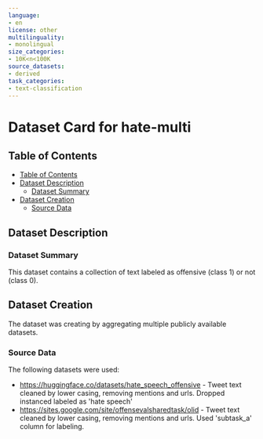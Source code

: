 ```yaml
---
language:
- en
license: other
multilinguality:
- monolingual
size_categories:
- 10K<n<100K
source_datasets:
- derived
task_categories:
- text-classification
---
```



# Dataset Card for hate-multi

## Table of Contents
- [Table of Contents](#table-of-contents)
- [Dataset Description](#dataset-description)
  - [Dataset Summary](#dataset-summary)
- [Dataset Creation](#dataset-creation)
  - [Source Data](#source-data)

## Dataset Description

### Dataset Summary
This dataset contains a collection of text labeled as offensive (class 1) or not (class 0).

## Dataset Creation
The dataset was creating by aggregating multiple publicly available datasets.

### Source Data
The following datasets were used:
* https://huggingface.co/datasets/hate_speech_offensive - Tweet text cleaned by lower casing, removing mentions and urls. Dropped instanced labeled as 'hate speech'
* https://sites.google.com/site/offensevalsharedtask/olid - Tweet text cleaned by lower casing, removing mentions and urls. Used 'subtask_a' column for labeling.
